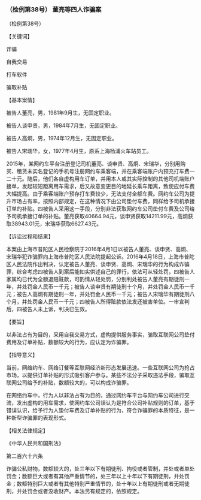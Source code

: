 ### （检例第38号） 董亮等四人诈骗案

（检例第38号）

【关键词】

诈骗

自我交易

打车软件

骗取补贴

【基本案情】

被告人董亮，男，1981年9月生，无固定职业。

被告人谈申贤，男，1984年7月生，无固定职业。

被告人高炯，男，1974年12月生，无固定职业。

被告人宋瑞华，女，1977年4月生，原系上海杨浦火车站员工。

2015年，某网约车平台注册登记司机董亮、谈申贤、高炯、宋瑞华，分别用购买、租赁未实名登记的手机号注册网约车乘客端，并在乘客端账户内预充打车费一二十元。随后，他们各自虚构用车订单，并用本人或其实际控制的其他司机端账户接单，发起较短距离用车需求，后又故意变更目的地延长乘车距离，致使应付车费大幅提高。由于乘客端账户预存打车费较少，无法支付全额车费。网约车公司为提升市场占有率，按照内部规定，在这种情况下由公司垫付车费，同样给予司机承接订单的补贴。四被告人采用这一手段，分别非法获取网约车公司垫付车费及公司给予司机承接订单的补贴。董亮获取40664.94元，谈申贤获取14211.99元，高炯获取38943.01元，宋瑞华获取6627.43元。

【诉讼过程和结果】

本案由上海市普陀区人民检察院于2016年4月1日以被告人董亮、谈申贤、高炯、宋瑞华犯诈骗罪向上海市普陀区人民法院提起公诉。2016年4月18日，上海市普陀区人民法院作出判决，认定被告人董亮、谈申贤、高炯、宋瑞华的行为构成诈骗罪，综合考虑四被告人到案后能如实供述自己的罪行，依法可从轻处罚，四被告人家属均已代为全额退赔赃款，可酌情从轻处罚，分别判处被告人董亮有期徒刑一年，并处罚金人民币一千元；被告人谈申贤有期徒刑十个月，并处罚金人民币一千元；被告人高炯有期徒刑一年，并处罚金人民币一千元；被告人宋瑞华有期徒刑八个月，并处罚金人民币一千元；四被告人所得赃款依法发还被害单位。一审宣判后，四被告人未上诉，判决已生效。

【要旨】

以非法占有为目的，采用自我交易方式，虚构提供服务事实，骗取互联网公司垫付费用及订单补贴，数额较大的行为，应认定为诈骗罪。

【指导意义】

当前，网络约车、网络订餐等互联网经济新形态发展迅速。一些互联网公司为抢占市场，以提供订单补贴的形式吸引客户参与。某些不法分子采取违法手段，骗取互联网公司给予的补贴，数额较大的，可以构成诈骗罪。

在网络约车中，行为人以非法占有为目的，通过网约车平台与网约车公司进行交流，发出虚构的用车需求，使网约车公司误认为是符合公司补贴规则的订单，基于错误认识，给予行为人垫付车费及订单补贴的行为，符合诈骗罪的本质特征，是一种新型诈骗罪的表现形式。

【相关法律规定】

《中华人民共和国刑法》

第二百六十六条

诈骗公私财物，数额较大的，处三年以下有期徒刑、拘役或者管制，并处或者单处罚金；数额巨大或者有其他严重情节的，处三年以上十年以下有期徒刑，并处罚金；数额特别巨大或者有其他特别严重情节的，处十年以上有期徒刑或者无期徒刑，并处罚金或者没收财产。本法另有规定的，依照规定。
